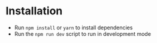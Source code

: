 # Installation 

- Run `npm install` or `yarn` to install dependencies
- Run the `npm run dev` script to run in development mode